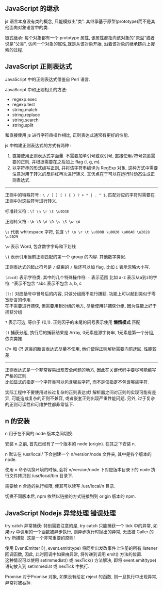 

## JavaScript 的继承

js 语言本身没有类的概念, 只能模拟出"类". 其继承基于原型(prototype)而不是其他面向对象语言中的类.

链式继承: 每个对象都有一个 prototype 属性, 该属性都指向该对象的"原型"或者说是"父类". 访问一个对象的属性,就是从该对象开始, 沿着该对象的继承链向上搜索的过程.

## JavaScript 正则表达式 

JavaScript 中的正则表达式借鉴自 Perl 语言.

JavaScript 中和正则相关的方法:

* regexp.exec
* regexp.test
* string.match
* string.replace
* string.search
* string.split

和直接使用 js 进行字符串操作相比, 正则表达式通常有更好的性能.

js 中构建正则表达式的方式有两种 : 

1. 直接使用正则表达式字面量. 不需要加单引号或双引号, 直接使用`/`符号包裹需要的正则, 并根据需要在之后加上 flag (i, g, m).
2. 以字符串的形式编写正则, 并将该字符串编译为 RegExp 对象. 这种方式中需要注意对用于转义的反斜杠再次进行转义. 其优点在于可以在运行时动态生成正则表达式.

-----------------------------

正则中的特殊符号 : `\ / [ ] ( ) { } ? + * | . ^ $`, 匹配对应的字符时需要在正则中对这些符号进行转义. 

标准转义符 : `\f \n \r \t \u0D3E` 

正则转义符 : `\b \B \d \D \s \S \w \W`

`\s` 代表 whitespace 字符, 包含 `\f \n \r \t \u000B \u0020 \u00A0 \u2028 \u2029`

`\w` 表示 Word, 包含数字字母和下划线

`\1` 表示引用当前正则匹配的第一个 group 的内容. 其他数字类似.


正则表达式的起止符号是 `/`  结束的 `/` 后还可以加 flag, 比如 `i` 表示忽略大小写.

`[abcd]` 表示字符类, 其中的几个特殊操作符:  `-` 表示范围 比如 a-z 表示从a到z的字符.  `^`表示不包含 ^abc 表示不包含 a, b, c

`(?:)`  对应括号中冒号后的内容, 只做分组而不进行捕获. 功能上可以起到类似于零宽断言的作用.       
在不需要进行捕获, 但需要用到分组的地方, 尽量使用非捕获分组, 因为性能上好于捕获分组

`?`  表示可选, 等价于 {0,1}.  正则因子的末尾的问号表示使用 **懒惰模式** 匹配

`()` 捕获分组, 执行后的捕获结果是 Array, 0元素是源字符串, 1元素是第一个分组, 依次类推

(?= 和 (?! 这类的断言表达式尽量不使用, 他们使得正则解析需要向前迂回, 性能较差.

--------------------------

正则表达式是一个非常容易出现安全问题的地方, 因此在关键代码中要尽可能编写严格的正则.   
比如显式的指定一个字符类可以包含哪些字符, 而不是仅指定不包含哪些字符.

实际工程中不要使用过长过复杂的正则表达式! 解析器之间对正则的实现可能有差异, 可能造成复杂的正则不兼容, 或者嵌套正则出现严重性能问题. 另外, 过于复杂的正则可读性和可维护性都非常低下.






## n 的安装

n 用于在不同的 node 版本之间切换. 

安装 n 之前, 首先已经有了一个版本的 node (origin). 在其之下安装 n, 

n 默认在 /usr/local/ 下会创建一个 n/version/node 文件夹, 其中是各个版本的 node.

使用 n 命令切换环境的时候, 会将 n/version/node 下对应版本目录下的 node 执行文件拷贝到 /usr/local/bin 目录下. 

需要给 n 合适的执行权限, 使其可以读写  /usr/local/n 目录. 

切换不同版本后, npm 依然以链接的方式链接到到 origin 版本的 npm. 


## JavaScript Nodejs  异常处理  错误处理


try catch 异常捕获:  特别需要注意的是,  try catch 只能捕获一个 tick 中的异常, 如果try 中调用的一个函数被异步执行, 则异步执行时抛出的异常, 无法被 Caller 的 try 所捕获. 这是一个非常重要的原则! 

使用 EventEmitter 时, event.emit(type) 将同步出发改事件上注册的所有 listener 回调函数, 因此, 此时回调中如果由异常, 将传递到调用 emit() 方法的位置.     
这种情况可以使用 setImmediat() 或 nexTick() 方法解决, 即将 event.emit(type) 语句放入到 setImmediat 或 nexTick 中执行. 

Promise 对于Promise 对象, 如果没有给定 reject 的函数, 则一旦执行中出现异常, 异常将被吞掉. 




